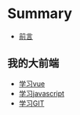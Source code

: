 # Summary

* [前言](README.md)

## 我的大前端

* [学习vue](xue-xi-qian-duan/vue.md)
* [学习javascript](xue-xi-qian-duan/xue-xi-javascript.md)
* [学习GIT](xue-xi-qian-duan/xue-xi-git.md)

